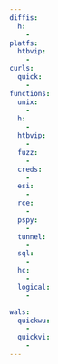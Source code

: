 ```yaml
---
diffis:
  h:
    -
platfs:
  htbvip:
    -
curls:
  quick:
    -
functions:
  unix:
    -
  h:
    -
  htbvip:
    -
  fuzz:
    -
  creds:
    -
  esi:
    -
  rce:
    -
  pspy:
    -
  tunnel:
    -
  sql:
    -
  hc:
    -
  logical:
    -

wals:
  quickwu:
    -
  quickvi:
    -
---
```

